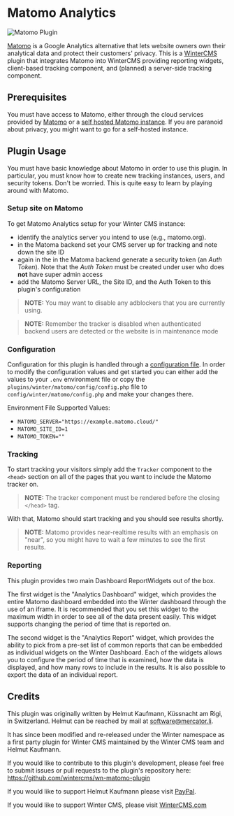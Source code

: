 # Matomo Analytics

![Matomo Plugin](https://user-images.githubusercontent.com/15900351/156275611-363b795f-bea8-47f2-b6dc-d7852ad5efcd.png)

[Matomo](https://matomo.org) is a Google Analytics alternative that lets website owners own their analytical data and protect their customers' privacy. This is a [WinterCMS](https://wintercms.com) plugin that integrates Matomo into WinterCMS providing reporting widgets, client-based tracking component, and (planned) a server-side tracking component.

## Prerequisites

You must have access to Matomo, either through the cloud services provided by [Matomo](https://matomo.org) or a [self hosted Matomo instance](https://matomo.org/matomo-on-premise/). If you are paranoid about privacy, you might want to go for a self-hosted instance.

## Plugin Usage
You must have basic knowledge about Matomo in order to use this plugin. In particular, you must know how to create new tracking instances, users, and security tokens. Don't be worried. This is quite easy to learn by playing around with Matomo.

### Setup site on Matomo

To get Matomo Analytics setup for your Winter CMS instance:

- identify the analytics server you intend to use (e.g., matomo.org).
- in the Matoma backend set your CMS server up for tracking and note down the site ID
- again in the in the Matoma backend generate a security token (an *Auth Token*). Note that the *Auth Token* must be created under user who does **not** have super admin access
- add the Matomo Server URL, the Site ID, and the Auth Token to this plugin's configuration

>**NOTE:** You may want to disable any adblockers that you are currently using.

>**NOTE:** Remember the tracker is disabled when authenticated backend users are detected or the website is in maintenance mode

### Configuration

Configuration for this plugin is handled through a [configuration file](https://wintercms.com/docs/plugin/settings#file-configuration). In order to modify the configuration values and get started you can either add the values to your `.env` environment file or copy the `plugins/winter/matomo/config/config.php` file to `config/winter/matomo/config.php` and make your changes there.

Environment File Supported Values:
- `MATOMO_SERVER="https://example.matomo.cloud/"`
- `MATOMO_SITE_ID=1`
- `MATOMO_TOKEN=""`

### Tracking
To start tracking your visitors simply add the `Tracker` component to the `<head>` section on all of the pages that you want to include the Matomo tracker on.

>**NOTE:** The tracker component must be rendered before the closing `</head>` tag.

With that, Matomo should start tracking and you should see results shortly.

> **NOTE:** Matomo provides near-realtime results with an emphasis on "near", so you might have to wait a few minutes to see the first results.

### Reporting
This plugin provides two main Dashboard ReportWidgets out of the box.

The first widget is the "Analytics Dashboard" widget, which provides the entire Matomo dashboard embedded into the Winter dashboard through the use of an iframe. It is recommended that you set this widget to the maximum width in order to see all of the data present easily. This widget supports changing the period of time that is reported on.

The second widget is the "Analytics Report" widget, which provides the ability to pick from a pre-set list of common reports that can be embedded as individual widgets on the Winter Dashboard. Each of the widgets allows you to configure the period of time that is examined, how the data is displayed, and how many rows to include in the results. It is also possible to export the data of an individual report.

## Credits
This plugin was originally written by Helmut Kaufmann, Küssnacht am Rigi, in Switzerland. Helmut can be reached by mail at <software@mercator.li>.

It has since been modified and re-released under the Winter namespace as a first party plugin for Winter CMS maintained by the Winter CMS team and Helmut Kaufmann.

If you would like to contribute to this plugin's development, please feel free to submit issues or pull requests to the plugin's repository here: https://github.com/wintercms/wn-matomo-plugin

If you would like to support Helmut Kaufmann please visit [PayPal](https://www.paypal.com/donate/?hosted_button_id=MZYBN2NEDEDNC).

If you would like to support Winter CMS, please visit [WinterCMS.com](https://wintercms.com/support)
